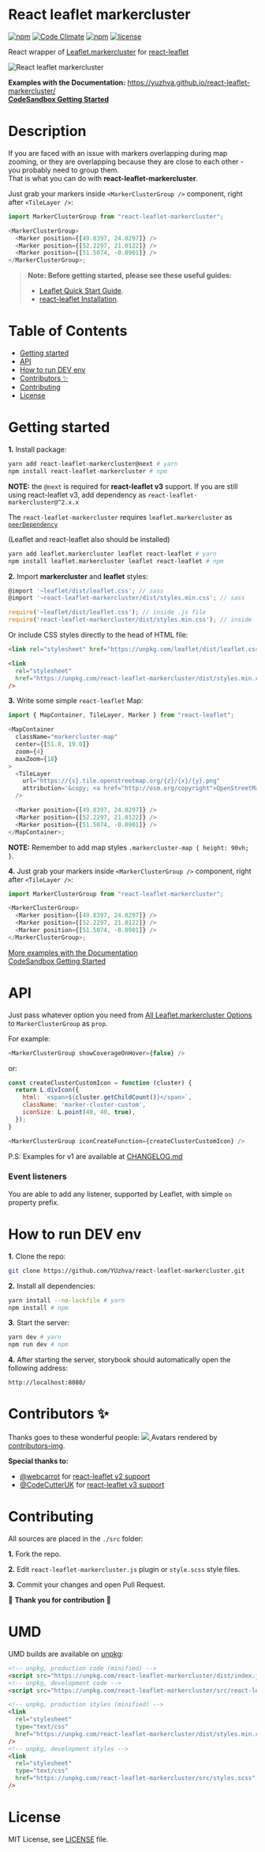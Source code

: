 # React leaflet markercluster

[![npm](https://img.shields.io/npm/v/react-leaflet-markercluster.svg)](https://www.npmjs.com/package/react-leaflet-markercluster)
[![Code Climate](https://codeclimate.com/github/YUzhva/react-leaflet-markercluster/badges/gpa.svg)](https://codeclimate.com/github/YUzhva/react-leaflet-markercluster)
[![npm](https://img.shields.io/npm/dm/react-leaflet-markercluster.svg)](https://www.npmjs.com/package/react-leaflet-markercluster)
[![license](https://img.shields.io/github/license/mashape/apistatus.svg?style=plastic)](#license)

React wrapper of [Leaflet.markercluster](https://github.com/Leaflet/Leaflet.markercluster)
for [react-leaflet](https://github.com/PaulLeCam/react-leaflet)

![React leaflet markercluster](./preview.png)

**Examples with the Documentation:** https://yuzhva.github.io/react-leaflet-markercluster/ <br />
**[CodeSandbox Getting Started](https://codesandbox.io/s/react-leaflet-markercluster-getting-started-9binx)**

# Description

If you are faced with an issue with markers overlapping during map zooming, or they are
overlapping because they are close to each other - you probably need to group them. <br />
That is what you can do with **react-leaflet-markercluster**.

Just grab your markers inside `<MarkerClusterGroup />` component, right after `<TileLayer />`:

```javascript
import MarkerClusterGroup from "react-leaflet-markercluster";

<MarkerClusterGroup>
  <Marker position={[49.8397, 24.0297]} />
  <Marker position={[52.2297, 21.0122]} />
  <Marker position={[51.5074, -0.0901]} />
</MarkerClusterGroup>;
```

> **Note: Before getting started, please see these useful guides:**
>
> - [Leaflet Quick Start Guide](http://leafletjs.com/examples/quick-start/).
> - [react-leaflet Installation](https://react-leaflet.js.org/docs/en/installation.html).

# Table of Contents

- [Getting started](#getting-started)
- [API](#api)
- [How to run DEV env](#how-to-run-dev-env)
- [Contributors ✨](#contributors-)
- [Contributing](#contributing)
- [License](#license)

# Getting started

**1.** Install package:

```bash
yarn add react-leaflet-markercluster@next # yarn
npm install react-leaflet-markercluster # npm
```

**NOTE:** the `@next` is required for **react-leaflet v3** support. If you are still using react-leaflet v3, add dependency as `react-leaflet-markercluster@^2.x.x`

The `react-leaflet-markercluster` requires `leaflet.markercluster` as [`peerDependency`](https://docs.npmjs.com/files/package.json#peerdependencies)

(Leaflet and react-leaflet also should be installed)

```bash
yarn add leaflet.markercluster leaflet react-leaflet # yarn
npm install leaflet.markercluster leaflet react-leaflet # npm
```

**2.** Import **markercluster** and **leaflet** styles:

```javascript
@import '~leaflet/dist/leaflet.css'; // sass
@import '~react-leaflet-markercluster/dist/styles.min.css'; // sass

require('~leaflet/dist/leaflet.css'); // inside .js file
require('react-leaflet-markercluster/dist/styles.min.css'); // inside .js file
```

Or include CSS styles directly to the head of HTML file:

```html
<link rel="stylesheet" href="https://unpkg.com/leaflet/dist/leaflet.css" />

<link
  rel="stylesheet"
  href="https://unpkg.com/react-leaflet-markercluster/dist/styles.min.css"
/>
```

**3.** Write some simple `react-leaflet` Map:

```javascript
import { MapContainer, TileLayer, Marker } from "react-leaflet";

<MapContainer
  className="markercluster-map"
  center={[51.0, 19.0]}
  zoom={4}
  maxZoom={18}
>
  <TileLayer
    url="https://{s}.tile.openstreetmap.org/{z}/{x}/{y}.png"
    attribution='&copy; <a href="http://osm.org/copyright">OpenStreetMap</a> contributors'
  />

  <Marker position={[49.8397, 24.0297]} />
  <Marker position={[52.2297, 21.0122]} />
  <Marker position={[51.5074, -0.0901]} />
</MapContainer>;
```

**NOTE:** Remember to add map styles `.markercluster-map { height: 90vh; }`.

**4.** Just grab your markers inside `<MarkerClusterGroup />` component, right after `<TileLayer />`:

```javascript
import MarkerClusterGroup from "react-leaflet-markercluster";

<MarkerClusterGroup>
  <Marker position={[49.8397, 24.0297]} />
  <Marker position={[52.2297, 21.0122]} />
  <Marker position={[51.5074, -0.0901]} />
</MarkerClusterGroup>;
```

[More examples with the Documentation](https://yuzhva.github.io/react-leaflet-markercluster/) <br />
[CodeSandbox Getting Started](https://codesandbox.io/s/react-leaflet-markercluster-getting-started-9binx)

# API

Just pass whatever option you need from [All Leaflet.markercluster Options](https://github.com/Leaflet/Leaflet.markercluster#all-options) to `MarkerClusterGroup` as `prop`.

For example:

```javascript
<MarkerClusterGroup showCoverageOnHover={false} />
```

or:

```javascript
const createClusterCustomIcon = function (cluster) {
  return L.divIcon({
    html: `<span>${cluster.getChildCount()}</span>`,
    className: 'marker-cluster-custom',
    iconSize: L.point(40, 40, true),
  });
}

<MarkerClusterGroup iconCreateFunction={createClusterCustomIcon} />
```

P.S: Examples for v1 are available at [CHANGELOG.md](./CHANGELOG.md#v118)

### Event listeners

You are able to add any listener, supported by Leaflet, with simple `on` property prefix.

# How to run DEV env

**1.** Clone the repo:

```bash
git clone https://github.com/YUzhva/react-leaflet-markercluster.git
```

**2.** Install all dependencies:

```bash
yarn install --no-lockfile # yarn
npm install # npm
```

**3.** Start the server:

```bash
yarn dev # yarn
npm run dev # npm
```

**4.** After starting the server, storybook should automatically open the following address:

```
http://localhost:8080/
```

# Contributors ✨

Thanks goes to these wonderful people:
<a href="https://github.com/yuzhva/react-leaflet-markercluster/graphs/contributors">
<img src="https://contributors-img.web.app/image?repo=yuzhva/react-leaflet-markercluster" />
</a>
Avatars rendered by [contributors-img](https://contributors-img.web.app).

**Special thanks to:**

- [@webcarrot](https://github.com/webcarrot) for [react-leaflet v2 support](https://github.com/yuzhva/react-leaflet-markercluster/issues/71#issuecomment-403071677)
- [@CodeCutterUK](https://github.com/CodeCutterUK) for [react-leaflet v3 support](https://github.com/yuzhva/react-leaflet-markercluster/pull/124)

# Contributing

All sources are placed in the `./src` folder:

**1.** Fork the repo.

**2.** Edit `react-leaflet-markercluster.js` plugin or `style.scss` style files.

**3.** Commit your changes and open Pull Request.

<!--Release instructions https://github.com/yuzhva/react-leaflet-markercluster/pull/210#issuecomment-2447972111 -->

:beer: **Thank you for contribution** :beer:

# UMD

UMD builds are available on [unpkg](https://unpkg.com/):

```html
<!-- unpkg, production code (minified) -->
<script src="https://unpkg.com/react-leaflet-markercluster/dist/index.js"></script>
<!-- unpkg, development code -->
<script src="https://unpkg.com/react-leaflet-markercluster/src/react-leaflet-markercluster.js"></script>

<!-- unpkg, production styles (minified) -->
<link
  rel="stylesheet"
  type="text/css"
  href="https://unpkg.com/react-leaflet-markercluster/dist/styles.min.css"
/>
<!-- unpkg, development styles -->
<link
  rel="stylesheet"
  type="text/css"
  href="https://unpkg.com/react-leaflet-markercluster/src/styles.scss"
/>
```

# License

MIT License, see [LICENSE](https://github.com/YUzhva/react-leaflet-markercluster/blob/master/LICENSE) file.
